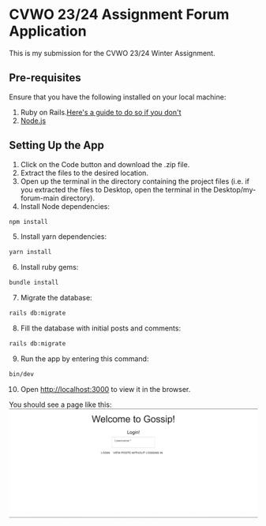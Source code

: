 # CVWO 23/24 Assignment Forum Application

This is my submission for the CVWO 23/24 Winter Assignment.

## Pre-requisites

Ensure that you have the following installed on your local machine:
1. Ruby on Rails.[Here's a guide to do so if you don't](https://gorails.com/setup/windows/11)
2. [Node.js](https://nodejs.org/en/download)
   
## Setting Up the App

1. Click on the Code button and download the .zip file.
2. Extract the files to the desired location.
3. Open up the terminal in the directory containing the project files (i.e. if you extracted the files to Desktop, open the terminal in the Desktop/my-forum-main directory).
4. Install Node dependencies:
```bash
npm install
```
5. Install yarn dependencies:
```bash
yarn install
```
6. Install ruby gems:
```bash
bundle install
```
7. Migrate the database:
```bash
rails db:migrate
```
8. Fill the database with initial posts and comments:
```bash
rails db:migrate
```
9. Run the app by entering this command:
```bash
bin/dev
```
10. Open [http://localhost:3000](http://localhost:3000) to view it in the browser.

You should see a page like this:
![Home Page](public/HomePage.png)
   


